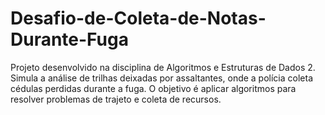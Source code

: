 # Desafio-de-Coleta-de-Notas-Durante-Fuga
Projeto desenvolvido na disciplina de Algoritmos e Estruturas de Dados 2. Simula a análise de trilhas deixadas por assaltantes, onde a polícia coleta cédulas perdidas durante a fuga. O objetivo é aplicar algoritmos para resolver problemas de trajeto e coleta de recursos.
